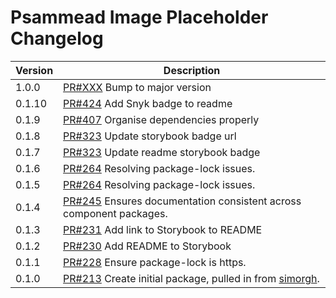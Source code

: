 # Psammead Image Placeholder Changelog

| Version | Description |
|---------|-------------|
| 1.0.0   | [PR#XXX](https://github.com/bbc/psammead/pull/XXX) Bump to major version |
| 0.1.10  | [PR#424](https://github.com/bbc/psammead/pull/424) Add Snyk badge to readme |
| 0.1.9   | [PR#407](https://github.com/bbc/psammead/pull/407) Organise dependencies properly |
| 0.1.8   | [PR#323](https://github.com/bbc/psammead/pull/323) Update storybook badge url |
| 0.1.7   | [PR#323](https://github.com/BBC/psammead/pull/323) Update readme storybook badge |
| 0.1.6   | [PR#264](https://github.com/BBC/psammead/pull/319) Resolving package-lock issues. |
| 0.1.5   | [PR#264](https://github.com/BBC/psammead/pull/264) Resolving package-lock issues. |
| 0.1.4   | [PR#245](https://github.com/BBC-News/psammead/pull/245) Ensures documentation consistent across component packages. |
| 0.1.3   | [PR#231](https://github.com/BBC-News/psammead/pull/231) Add link to Storybook to README |
| 0.1.2   | [PR#230](https://github.com/BBC-News/psammead/pull/230) Add README to Storybook |
| 0.1.1   | [PR#228](https://github.com/BBC-News/psammead/pull/228) Ensure package-lock is https. |
| 0.1.0   | [PR#213](https://github.com/BBC-News/psammead/pull/213) Create initial package, pulled in from [simorgh](https://github.com/BBC-News/simorgh). |
